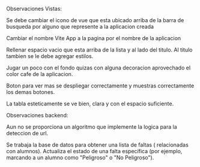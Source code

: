 Observaciones Vistas:

Se debe cambiar el icono de vue que esta ubicado arriba de la barra de busqueda por alguno que represente a la aplicacion creada

Cambiar el nombre Vite App a la pagina por el nombre de la aplicacion

Rellenar espacio vacio que esta arriba de la lista y al lado del titulo. Al titulo tambien se le debe agregar estilos.

Jugar un poco con el fondo quizas con alguna decoracion aprovechado el color cafe de la aplicacion.

Boton para ver mas se despliegar correctamente y muestras correctamente los demas botones.

La tabla esteticamente se ve bien, clara y con el espacio suficiente.

Observaciones backend:

Aun no se proporciona un algoritmo que implemente la logica para la deteccion de url.

Se trabaja la base de datos para obtener una lista de faltas ( relacionadas con alumnos).
Actualiza el estado de una falta específica (por ejemplo, marcando a un alumno como "Peligroso" o "No Peligroso").
